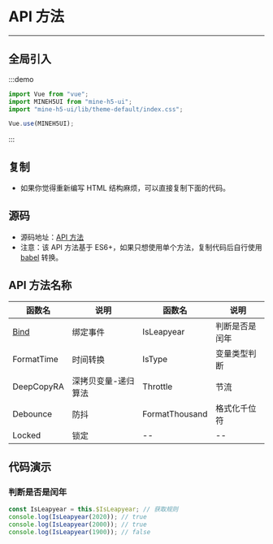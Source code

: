 [Bind]:https://github.com/biaov/MINE-H5-UI/blob/master/packages/MeAPI/event.js

# API 方法

----

## 全局引入

:::demo

```JavaScript
import Vue from "vue";
import MINEH5UI from "mine-h5-ui";
import "mine-h5-ui/lib/theme-default/index.css";

Vue.use(MINEH5UI);
```

:::

## 复制

* 如果你觉得重新编写 HTML 结构麻烦，可以直接复制下面的代码。

## 源码

* 源码地址：[API 方法](https://github.com/biaov/MINE-H5-UI/blob/master/packages/MeAPI/function.js)
* 注意：该 API 方法基于 ES6+，如果只想使用单个方法，复制代码后自行使用 [babel](https://www.babeljs.cn/) 转换。

## API 方法名称

| 函数名     | 说明                | 函数名         | 说明           |
|------------|---------------------|----------------|----------------|
| [Bind]     | 绑定事件            | IsLeapyear     | 判断是否是闰年 |
| FormatTime | 时间转换            | IsType         | 变量类型判断   |
| DeepCopyRA | 深拷贝变量-递归算法 | Throttle       | 节流           |
| Debounce   | 防抖                | FormatThousand | 格式化千位符   |
| Locked     | 锁定                | --             | --             |

## 代码演示

### 判断是否是闰年

```JavaScript
const IsLeapyear = this.$IsLeapyear; // 获取规则
console.log(IsLeapyear(2020)); // true
console.log(IsLeapyear(2000)); // true
console.log(IsLeapyear(1900)); // false
```
